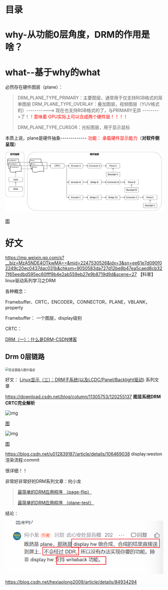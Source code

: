 # 目录





# why-从功能0层角度，DRM的作用是啥？





# what--基于why的what



必然存在硬件图层（plane）：

>   DRM_PLANE_TYPE_PRIMARY：主要图层，通常用于仅支持RGB格式的简单图层
>   DRM_PLANE_TYPE_OVERLAY：叠加图层，视频图层（YUV格式的）-----------> 现在也支持RGB格式的了，与PRIMARY无异 -------->了！！<font color='red'>意味着 GPU实际上可以合成两个硬件层！！！！</font>
>
>   DRM_PLANE_TYPE_CURSOR：光标图层，用于显示鼠标



本质上说，plane是硬件抽象------------- <font color='red'>功能： 承载硬件显示能力</font>（**对软件侧呈现**）

![img](DRM.assets/1083701-20240316184458394-1479242202.jpg)

[图](https://www.cnblogs.com/arnoldlu/p/17978715#:~:text=mode%2Dsetting%20pipeline%E5%A6%82%E4%B8%8B)

# 好文



https://mp.weixin.qq.com/s?__biz=MzA5NDE4OTkwMA==&mid=2247530526&idx=3&sn=ee61e7d090f02249c20ec0437dac031b&chksm=9050583da727d12be8b47ea5caed8cb327f65eedbd595ec60fff9b4e2ab559eb27e9b8719d9d&scene=27         【科普】linux驱动系列学习之DRM

各种概念：

Framebuffer、CRTC，ENCODER，CONNECTOR，PLANE，VBLANK，property



Framebuffer： 一个图层，display级别

CRTC：



[DRM（一）：什么是DRM-CSDN博客](https://blog.csdn.net/weixin_45264425/article/details/128456651)    

## Drm 0层链路

<img src="https://i-blog.csdnimg.cn/blog_migrate/932b456a11141824d09bea9aa65ca7b1.png" alt="在这里插入图片描述" style="zoom: 67%;" />



好文：  [Linux显示（三）：DRM子系统(以及LCDC/Panel/Backlight驱动)](https://www.cnblogs.com/arnoldlu/p/17978715)             系列文章

https://download.csdn.net/blog/column/11305753/120255137   **图显系统DRM CRTC完全解析**



![img](https://img2024.cnblogs.com/blog/1083701/202403/1083701-20240316184458394-1479242202.jpg)

[图](https://www.cnblogs.com/arnoldlu/p/17978715#:~:text=mode%2Dsetting%20pipeline%E5%A6%82%E4%B8%8B)



![img](https://img2024.cnblogs.com/blog/1083701/202403/1083701-20240316220911628-1189732361.jpg)

[图](https://www.cnblogs.com/arnoldlu/p/17978715#:~:text=%E8%B0%83%E7%94%A8%E5%BA%95%E5%B1%82-,%E6%98%BE%E7%A4%BA%E6%8E%A7%E5%88%B6%E5%92%8CGPU%E5%8A%9F%E8%83%BD%E7%AD%89%E7%AD%89,-%E3%80%82)







https://blog.csdn.net/u012839187/article/details/106469038      display:weston渲染流程:commit 

很详细！！



非常好非常好的DRM系列文章：何小龙

>    [最简单的DRM应用程序 （page-flip）](https://blog.csdn.net/hexiaolong2009/article/details/84674127) 
>
>   [最简单的DRM应用程序 （plane-test）](https://blog.csdn.net/hexiaolong2009/article/details/84934294)
>
>   



结论：

![image-20240823003513367](DRM.assets/image-20240823003513367.png)

https://blog.csdn.net/hexiaolong2009/article/details/84934294

